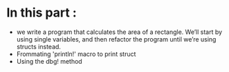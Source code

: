 # In this part :
* we write a program that calculates the area of a rectangle. We’ll start by using single variables, and then refactor the program until we’re using structs instead.
* Frommating 'println!' macro to print struct
* Using the dbg! method